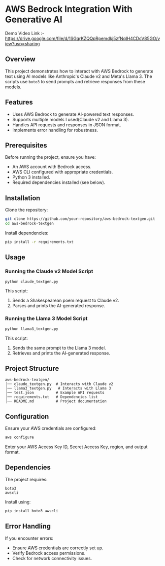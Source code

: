 # AWS Bedrock Integration With Generative AI

Demo Video Link :- https://drive.google.com/file/d/1SGqrKZQQpRpemdkj5zfNqIH4CDcV85GO/view?usp=sharing

## Overview
This project demonstrates how to interact with AWS Bedrock to generate text using AI models like Anthropic's Claude v2 and Meta's Llama 3. The scripts use `boto3` to send prompts and retrieve responses from these models.

## Features
- Uses AWS Bedrock to generate AI-powered text responses.
- Supports multiple models I used(Claude v2 and Llama 3).
- Handles API requests and responses in JSON format.
- Implements error handling for robustness.

## Prerequisites
Before running the project, ensure you have:
- An AWS account with Bedrock access.
- AWS CLI configured with appropriate credentials.
- Python 3 installed.
- Required dependencies installed (see below).

## Installation
Clone the repository:
```bash
git clone https://github.com/your-repository/aws-bedrock-textgen.git
cd aws-bedrock-textgen
```

Install dependencies:
```bash
pip install -r requirements.txt
```

## Usage
### Running the Claude v2 Model Script
```bash
python claude_textgen.py
```
This script:
1. Sends a Shakespearean poem request to Claude v2.
2. Parses and prints the AI-generated response.

### Running the Llama 3 Model Script
```bash
python llama3_textgen.py
```
This script:
1. Sends the same prompt to the Llama 3 model.
2. Retrieves and prints the AI-generated response.

## Project Structure
```
aws-bedrock-textgen/
│── claude_textgen.py  # Interacts with Claude v2
│── llama3_textgen.py   # Interacts with Llama 3
│── test.json          # Example API requests
│── requirements.txt   # Dependencies list
│── README.md          # Project documentation
```

## Configuration
Ensure your AWS credentials are configured:
```bash
aws configure
```
Enter your AWS Access Key ID, Secret Access Key, region, and output format.

## Dependencies
The project requires:
```
boto3
awscli
```
Install using:
```bash
pip install boto3 awscli
```

## Error Handling
If you encounter errors:
- Ensure AWS credentials are correctly set up.
- Verify Bedrock access permissions.
- Check for network connectivity issues.

